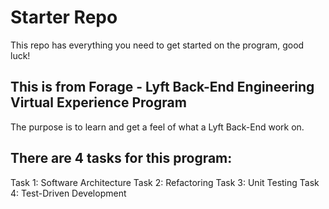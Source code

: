 # Starter Repo
This repo has everything you need to get started on the program, good luck!

## This is from Forage - Lyft Back-End Engineering Virtual Experience Program
The purpose is to learn and get a feel of what a Lyft Back-End work on.

## There are 4 tasks for this program:
Task 1: Software Architecture
Task 2: Refactoring
Task 3: Unit Testing
Task 4: Test-Driven Development
